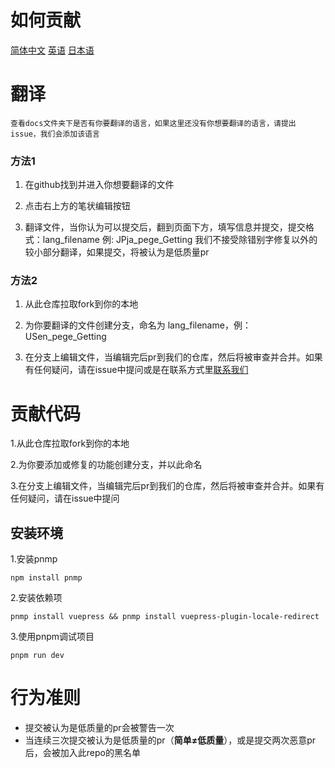 # 如何贡献

[简体中文]() [英语]() [日本语]()

# 翻译

`查看docs文件夹下是否有你要翻译的语言，如果这里还没有你想要翻译的语言，请提出issue，我们会添加该语言`


### 方法1

1. 在github找到并进入你想要翻译的文件

2. 点击右上方的笔状编辑按钮

3. 翻译文件，当你认为可以提交后，翻到页面下方，填写信息并提交，提交格式：lang_filename 例: JPja_pege_Getting 我们不接受除错别字修复以外的较小部分翻译，如果提交，将被认为是低质量pr


### 方法2

1. 从此仓库拉取fork到你的本地

2. 为你要翻译的文件创建分支，命名为 lang_filename，例：USen_pege_Getting

3. 在分支上编辑文件，当编辑完后pr到我们的仓库，然后将被审查并合并。如果有任何疑问，请在issue中提问或是在联系方式里[联系我们]()

# 贡献代码

1.从此仓库拉取fork到你的本地

2.为你要添加或修复的功能创建分支，并以此命名

3.在分支上编辑文件，当编辑完后pr到我们的仓库，然后将被审查并合并。如果有任何疑问，请在issue中提问

## 安装环境

1.安装pnmp

`npm install pnmp`

2.安装依赖项

`pnmp install vuepress && pnmp install vuepress-plugin-locale-redirect`

3.使用pnpm调试项目

`pnpm run dev`

# 行为准则

- 提交被认为是低质量的pr会被警告一次
- 当连续三次提交被认为是低质量的pr（**简单≠低质量**），或是提交两次恶意pr后，会被加入此repo的黑名单
